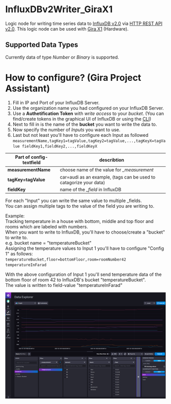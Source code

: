 # InfluxDBv2Writer_GiraX1
Logic node for writing time series data to [InfluxDB v2.0](https://docs.influxdata.com/influxdb/v2.0/) via [HTTP REST API v2.0](https://docs.influxdata.com/influxdb/v2.0/reference/api/). This logic node can be used with [Gira X1](https://www.gira.de/produkte/lichtsteuerung/lichtsteuerung-per-app/gira-x1#) (Hardware).

## Supported Data Types
Currently data of type *Number* or *Binary* is supported.

# How to configure? (Gira Project Assistant)
1. Fill in IP and Port of your InfluxDB Server.
2. Use the organization name you had configured on your InfluxDB Server.
3. Use a **Authetification Token** with *write access* to your *bucket*. (You can find/create tokens in the graphical UI of InfluxDB or using the [CLI](https://docs.influxdata.com/influxdb/v2.0/security/tokens/))
4. Next to fill in is the name of the **bucket** you want to write the data to.
5. Now specify the number of *Inputs* you want to use.
6. Last but not least you'll have to configure each Input as followed<br/>
`measurementName,tagKey1=tagValue,tagKey2=tagValue,...,tagKeyX=tagValue fieldKey1,fieldKey2,...,fieldKeyX`

Part of config-textfield | describtion
------------------------ | -----------
**measurementName**  |  choose name of the value for *_measurement*
**tagKey=tagValue**   | car=audi as an example, (tags can be used to catagorize your data)
**fieldKey**          | name of the *_field* in InfluxDB

For each "Input" you can write the same value to multiple _fields.<br/>
You can assign multiple tags to the value of the field you are writing to.<br/>

Example:<br/>
Tracking temperature in a house with bottom, middle and top floor and rooms which are labeled with numbers.<br/>
When you want to write to InfluxDB, you'll have to choose/create a "bucket" to write to.<br/>
e.g. bucket name = "temperatureBucket"<br/>
Assigning the temperature values to Input 1 you'll have to configure "Config 1" as follows:<br/>
`temperatureBucket,floor=bottomFloor,room=roomNumber42 temperatureInFarad`

With the above configuration of Input 1 you'll send temperature data of the bottom floor of room 42 to InfluxDB's bucket "temperatureBucket".<br/>
The value is written to field-value "temperatureInFarad"

![myText](GPA.png)
